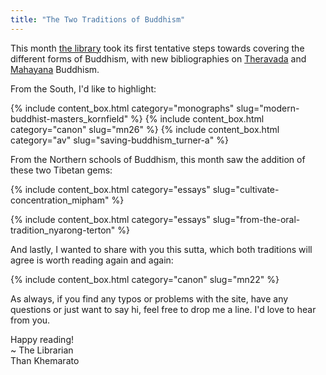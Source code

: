 ```yaml
---
title: "The Two Traditions of Buddhism"
---
```


This month [the library](/library) took its first tentative steps towards covering the different forms of Buddhism, with new bibliographies on [Theravada](/tags/theravada) and [Mahayana](/tags/mahayana) Buddhism.

From the South, I'd like to highlight:

{% include content_box.html category="monographs" slug="modern-buddhist-masters_kornfield" %}
{% include content_box.html category="canon" slug="mn26" %}
{% include content_box.html category="av" slug="saving-buddhism_turner-a" %}

From the Northern schools of Buddhism, this month saw the addition of these two Tibetan gems:

{% include content_box.html category="essays" slug="cultivate-concentration_mipham" %}

{% include content_box.html category="essays" slug="from-the-oral-tradition_nyarong-terton" %}

And lastly, I wanted to share with you this sutta, which both traditions will agree is worth reading again and again:

{% include content_box.html category="canon" slug="mn22" %}

As always, if you find any typos or problems with the site, have any questions or just want to say hi, feel free to drop me a line. I'd love to hear from you.

Happy reading!  
~ The Librarian  
Than Khemarato  

